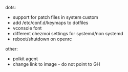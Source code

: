 dots:
 - support for patch files in system custom
 - add /etc/conf.d/keymaps to dotfiles
 - vconsole font
 - different chezmoi settings for systemd/non systemd
 - reboot/shutdown on openrc

other:
 - polkit agent
 - change link to image - do not point to GH
